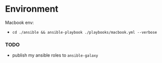 # Environment

Macbook env:
  - `cd ./ansible && ansible-playbook ./playbooks/macbook.yml --verbose`

### TODO

- publish my ansible roles to `ansible-galaxy`
